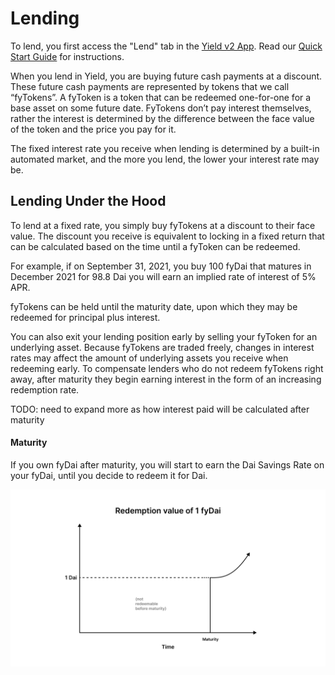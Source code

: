 # Lending

To lend, you first access the "Lend" tab in the [Yield v2 App](https://app.yieldprotocol.com/#/lend). Read our [Quick Start Guide](https://medium.com/yield-protocol/yield-protocol-v2-quickstart-guide-e516a955a405) for instructions.

When you lend in Yield, you are buying future cash payments at a discount. These future cash payments are represented by tokens that we call “fyTokens”. A fyToken is a token that can be redeemed one-for-one for a base asset on some future date. FyTokens don’t pay interest themselves, rather the interest is determined by the difference between the face value of the token and the price you pay for it.

The fixed interest rate you receive when lending is determined by a built-in automated market, and the more you lend, the lower your interest rate may be.

## Lending Under the Hood

To lend at a fixed rate, you simply buy fyTokens at a discount to their face value. The discount you receive is equivalent to locking in a fixed return that can be calculated based on the time until a fyToken can be redeemed.

For example, if on September 31, 2021, you buy 100 fyDai that matures in December 2021 for 98.8 Dai you will earn an implied rate of interest of 5% APR.

fyTokens can be held until the maturity date, upon which they may be redeemed for principal plus interest.

You can also exit your lending position early by selling your fyToken for an underlying asset. Because fyTokens are traded freely, changes in interest rates may affect the amount of underlying assets you receive when redeeming early.
To compensate lenders who do not redeem fyTokens right away, after maturity they begin earning interest in the form of an increasing redemption rate.

TODO: need to expand more as how interest paid will be calculated after maturity

#### Maturity

If you own fyDai after maturity, you will start to earn the Dai Savings Rate on your fyDai, until you decide to redeem it for Dai.

![](../assets/redemption.png)


